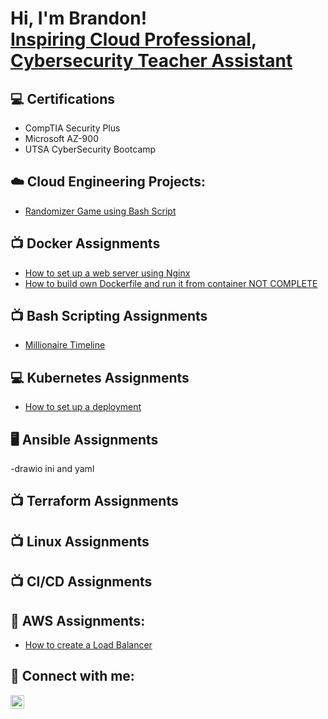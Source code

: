 <h1>Hi, I'm Brandon! <br/><a href="https://github.com/Brandon5182">Inspiring Cloud Professional</a>, <a href="https://www.linkedin.com/in/brandon-simmons-52b242236/">Cybersecurity Teacher Assistant</a> </h1>



<h2>💻 Certifications </h2>

- CompTIA Security Plus
- Microsoft AZ-900
- UTSA CyberSecurity Bootcamp

<h2> ☁️ Cloud Engineering Projects:</h2>

  - [Randomizer Game using Bash Script](https://github.com/Brandon5182/BashLab/blob/main/README.md)

<h2>📺 Docker Assignments</h2>

- [How to set up a web server using Nginx](https://github.com/Brandon5182/Docker_Assignment1/blob/main/README.md)
- [How to build own Dockerfile and run it from container NOT COMPLETE]()
  

<h2>📺 Bash Scripting Assignments</h2>

- [Millionaire Timeline ](https://github.com/Brandon5182/Bash_assignment1/blob/main/README.md)

<h2>💻 Kubernetes Assignments</h2>

- [How to set up a deployment](https://github.com/Brandon5182/Kubectl_Deployment)
<h2>🖥️ Ansible Assignments</h2>
-drawio ini and yaml
<h2>📺 Terraform Assignments</h2> 

<h2>📺 Linux Assignments</h2>

<h2>📺 CI/CD Assignments</h2>

<h2> 🛜 AWS Assignments:</h2>

- [How to create a Load Balancer]()

<h2> 🤳 Connect with me:</h2>
                         
[<img align="left" alt="JoshMadakor | LinkedIn" width="22px" src="https://cdn.jsdelivr.net/npm/simple-icons@v3/icons/linkedin.svg" />][linkedin]


[linkedin]: https://www.linkedin.com/in/brandon-simmons-52b242236/

<!--
**joshmadakor1/joshmadakor1** is a ✨ _special_ ✨ repository because its `README.md` (this file) appears on your GitHub profile.

Here are some ideas to get you started:

- 🔭 I’m currently working on ...
- 🌱 I’m currently learning ...
- 👯 I’m looking to collaborate on ...
- 🤔 I’m looking for help with ...
- 💬 Ask me about ...
- 📫 How to reach me: ...
- 😄 Pronouns: ...
- ⚡ Fun fact: ...
-->
